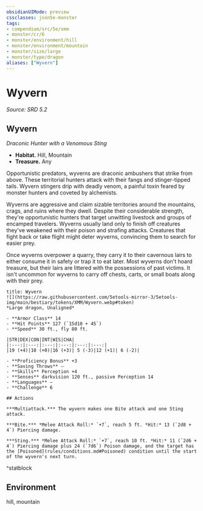 ```yaml
---
obsidianUIMode: preview
cssclasses: json5e-monster
tags:
- compendium/src/5e/xmm
- monster/cr/6
- monster/environment/hill
- monster/environment/mountain
- monster/size/large
- monster/type/dragon
aliases: ["Wyvern"]
---
```

# Wyvern
*Source: SRD 5.2*  

## Wyvern

*Draconic Hunter with a Venomous Sting*

- **Habitat.** Hill, Mountain  
- **Treasure.** Any  

Opportunistic predators, wyverns are draconic ambushers that strike from above. These territorial hunters attack with their fangs and stinger-tipped tails. Wyvern stingers drip with deadly venom, a painful toxin feared by monster hunters and coveted by alchemists.

Wyverns are aggressive and claim sizable territories around the mountains, crags, and ruins where they dwell. Despite their considerable strength, they're opportunistic hunters that target unwitting livestock and groups of encamped travelers. Wyverns usually land only to finish off creatures they've weakened with their poison and strafing attacks. Creatures that fight back or take flight might deter wyverns, convincing them to search for easier prey.

Once wyverns overpower a quarry, they carry it to their cavernous lairs to either consume it in safety or trap it to eat later. Most wyverns don't hoard treasure, but their lairs are littered with the possessions of past victims. It isn't uncommon for wyverns to carry off chests, carts, or small boats along with their prey.

```ad-statblock
title: Wyvern
![](https://raw.githubusercontent.com/5etools-mirror-3/5etools-img/main/bestiary/tokens/XMM/Wyvern.webp#token)
*Large dragon, Unaligned*

- **Armor Class** 14
- **Hit Points** 127 (`15d10 + 45`)
- **Speed** 30 ft., fly 80 ft.

|STR|DEX|CON|INT|WIS|CHA|
|:---:|:---:|:---:|:---:|:---:|:---:|
|19 (+4)|10 (+0)|16 (+3)| 5 (-3)|12 (+1)| 6 (-2)|

- **Proficiency Bonus** +3
- **Saving Throws** ⏤
- **Skills** Perception +4
- **Senses** darkvision 120 ft., passive Perception 14
- **Languages** —
- **Challenge** 6

## Actions

***Multiattack.*** The wyvern makes one Bite attack and one Sting attack.

***Bite.*** *Melee Attack Roll:* `+7`, reach 5 ft. *Hit:* 13 (`2d8 + 4`) Piercing damage.

***Sting.*** *Melee Attack Roll:* `+7`, reach 10 ft. *Hit:* 11 (`2d6 + 4`) Piercing damage plus 24 (`7d6`) Poison damage, and the target has the [Poisoned](rules/conditions.md#Poisoned) condition until the start of the wyvern's next turn.
```
^statblock

## Environment

hill, mountain